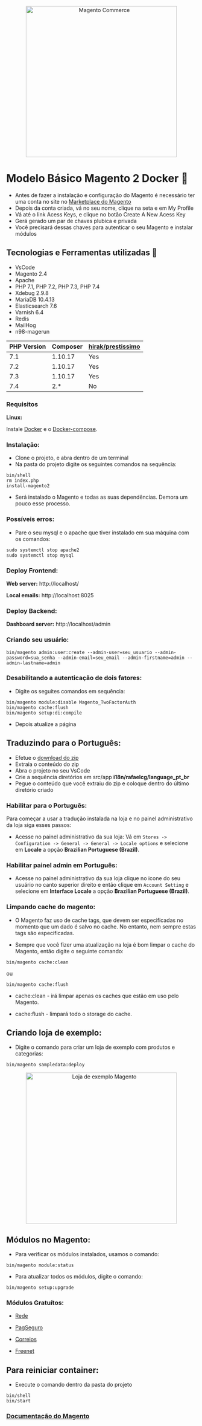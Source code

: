 <p align="center">
    <img src="https://pluga.co/blog/wp-content/uploads/2022/01/tudo-sobre-magento-2.png" width="400px" " alt="Magento Commerce" />
</p>

#  Modelo Básico Magento 2 Docker :rocket:

- Antes de fazer a instalação e configuração do Magento é necessário ter uma conta no site no [Marketplace do Magento](https://marketplace.magento.com/extensions.html)
- Depois da conta criada, vá no seu nome, clique na seta e em My Profile
- Vá até o link Acess Keys, e clique no botão Create A New Acess Key
- Gerá gerado um par de chaves plubica e privada
- Você precisará dessas chaves para autenticar o seu Magento e instalar módulos

## Tecnologias e Ferramentas utilizadas :robot:

- VsCode
- Magento 2.4
- Apache
- PHP 7.1, PHP 7.2, PHP 7.3, PHP 7.4
- Xdebug 2.9.8
- MariaDB 10.4.13
- Elasticsearch 7.6
- Varnish 6.4
- Redis
- MailHog
- n98-magerun

| PHP Version  | Composer  | [hirak/prestissimo](https://github.com/hirak/prestissimo) |
|---|---|---|
|7.1|1.10.17|Yes|
|7.2|1.10.17|Yes|
|7.3|1.10.17|Yes|
|7.4|2.*|No|

### Requisitos 

**Linux:**

Instale [Docker](https://docs.docker.com/engine/installation/linux/docker-ce/ubuntu/) e o [Docker-compose](https://docs.docker.com/compose/install/#install-compose).

### Instalação:

- Clone o projeto, e abra dentro de um terminal
- Na pasta do projeto digite os seguintes comandos na sequência:

```
bin/shell  
rm index.php  
install-magento2
```

- Será instalado o Magento e todas as suas dependências. Demora um pouco esse processo.

### Possíveis erros:

- Pare o seu mysql e o apache que tiver instalado em sua máquina com os comandos:

```
sudo systemctl stop apache2
sudo systemctl stop mysql
```

### Deploy Frontend:

**Web server:** http://localhost/

**Local emails:** http://localhost:8025


### Deploy Backend:

**Dashboard server:** http://localhost/admin


### Criando seu usuário: 

```
bin/magento admin:user:create --admin-user=seu_usuario --admin-password=sua_senha --admin-email=seu_email --admin-firstname=admin --admin-lastname=admin
```

### Desabilitando a autenticação de dois fatores: 

- Digite os seguites comandos em sequência:

```
bin/magento module:disable Magento_TwoFactorAuth 
bin/magento cache:flush 
bin/magento setup:di:compile 
```
- Depois atualize a página 


## Traduzindo para o Português: 

- Efetue o [download do zip](https://github.com/rafaelstz/traducao_magento2_pt_br/archive/master.zip)
- Extraia o conteúdo do zip
- Abra o projeto no seu VsCode 
- Crie a sequência diretórios em src/app **i18n/rafaelcg/language_pt_br**
- Pegue o conteúdo que você extraiu do zip e coloque dentro do último diretório criado
  
  
### Habilitar para o Português: 

Para começar a usar a tradução instalada na loja e no painel administrativo da loja siga esses passos:

- Acesse no painel administrativo da sua loja: Vá em `Stores -> Configuration -> General -> General -> Locale options` e selecione em **Locale** a opção **Brazilian Portuguese (Brazil)**.


### Habilitar painel admin em Português:

- Acesse no painel administrativo da sua loja clique no icone do seu usuário no canto superior direito e então clique em `Account Setting` e selecione em **Interface Locale** a opção **Brazilian Portuguese (Brazil)**.


### Limpando cache do magento:

- O Magento faz uso de cache tags, que devem ser especificadas no momento que um dado é salvo no cache. No entanto, nem sempre estas tags são especificadas.

- Sempre que você fizer uma atualização na loja é bom limpar o cache do Magento, então digite o seguinte comando:

```
bin/magento cache:clean
```
ou
``` 
bin/magento cache:flush
```
                                                                                                                               
- cache:clean - irá limpar apenas os caches que estão em uso pelo Magento.
                                                                                                                               
- cache:flush - limpará todo o storage do cache.                                                                                                                            
                                                                                                                             
## Criando loja de exemplo:

- Digite o comando para criar um loja de exemplo com produtos e categorias:

```
bin/magento sampledata:deploy
```
                                                                                                                               
<p align="center">
    <img src="https://static.ubertheme.com/blog/jan2015/full.jpg" width="400px" " alt="Loja de exemplo Magento" />
</p>
                                                                                                                               
                                                                                                                               
## Módulos no Magento:

- Para verificar os módulos instalados, usamos o comando:

```
bin/magento module:status
```

- Para atualizar todos os módulos, digite o comando:

```
bin/magento setup:upgrade
```

### Módulos Gratuítos:

- [Rede](https://github.com/DevelopersRede/magento2)

- [PagSeguro](https://github.com/pagseguro/pagseguro-modulo-magento-v2)

- [Correios](https://github.com/Bleez/Bleez-Correios)

- [Freenet](https://github.com/FrenetGatewaydeFretes/frenet-magento2)


## Para reiniciar container:

- Execute o comando dentro da pasta do projeto

```
bin/shell  
bin/start
```

### [Documentação do Magento](https://devdocs.magento.com/) 

